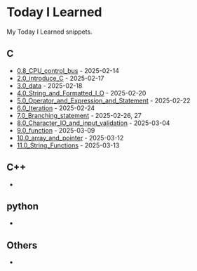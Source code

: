 # Today I Learned
My Today I Learned snippets.
## C
- [0.8_CPU_control_bus](C/0.8_CPU_control_bus.md) - 2025-02-14
- [2.0_introduce_C](C/2.0_introduce_C.md) - 2025-02-17
- [3.0_data](C/3.0_data.md) - 2025-02-18
- [4.0_String_and_Formatted_I_O](C/4.0_String_and_Formatted_I_O.md) - 2025-02-20
- [5.0_Operator_and_Expression_and_Statement](C/5.0_Operator_and_Expression_and_Statement.md) - 2025-02-22
- [6.0_Iteration](C/6.0_Iteration.md) - 2025-02-24
- [7.0_Branching_statement](C/7.0_Branching_statement.md) - 2025-02-26, 27
- [8.0_Character_IO_and_input_validation](C/8.0_Character_IO_and_input_validation.md) - 2025-03-04
- [9.0_function](C/9.0_function.md) - 2025-03-09
- [10.0_array_and_pointer](C/10.0_array_and_pointer.md) - 2025-03-12
- [11.0_String_Functions](C/11.0_String_Functions.md) - 2025-03-13

## C++
- 

## python
- 

## Others
- 
